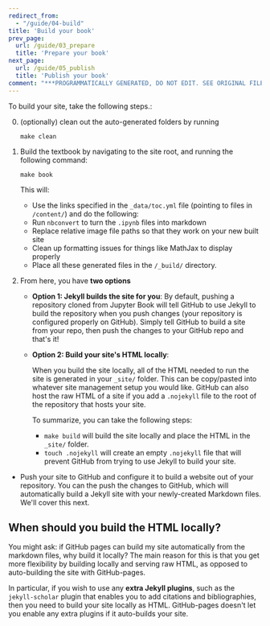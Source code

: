 ```yaml
---
redirect_from:
  - "/guide/04-build"
title: 'Build your book'
prev_page:
  url: /guide/03_prepare
  title: 'Prepare your book'
next_page:
  url: /guide/05_publish
  title: 'Publish your book'
comment: "***PROGRAMMATICALLY GENERATED, DO NOT EDIT. SEE ORIGINAL FILES IN /content***"
---
```

To build your site, take the following steps.:

0. (optionally) clean out the auto-generated folders by running

       make clean

1. Build the textbook by navigating to the site root, and running the following command:

       make book

   This will:

   * Use the links specified in the `_data/toc.yml` file (pointing to files in `/content/`) and
     do the following: 
   * Run `nbconvert` to turn the `.ipynb` files into markdown
   * Replace relative image file paths so that they work on your new built site
   * Clean up formatting issues for things like MathJax to display properly
   * Place all these generated files in the `/_build/` directory.

2. From here, you have **two options**
    * **Option 1: Jekyll builds the site for you**: By default, pushing a repository
      cloned from Jupyter Book will tell GitHub to use Jekyll to build the repository
      when you push changes (your repository is configured properly on GitHub).
      Simply tell GitHub to build a site from your repo, then push the changes to
      your GitHub repo and that's it!
    * **Option 2: Build your site's HTML locally**:

      When you build the site locally, all of the HTML needed to run the site is
      generated in your `_site/` folder. This can be copy/pasted into whatever site
      management setup you would like. GitHub can also host the raw HTML of a site
      if you add a `.nojekyll` file to the root of the repository that hosts your site.

      To summarize, you can take the following steps:

      * `make build` will build the site locally and place the HTML in the `_site/` folder.
      * `touch .nojekyll` will create an empty `.nojekyll` file that will prevent GitHub from
        trying to use Jekyll to build your site.

* Push your site to GitHub and configure it to build a website out of your repository.
You can the push the changes to GitHub, which will automatically build a Jekyll site with
your newly-created Markdown files. We'll cover this next.

## When should you build the HTML locally?

You might ask: if GitHub pages can build my site automatically from the markdown files, why
build it locally? The main reason for this is that you get more flexibility by building locally
and serving raw HTML, as opposed to auto-building the site with GitHub-pages.

In particular, if you wish to use any **extra Jekyll plugins**, such as the `jekyll-scholar` plugin that
enables you to add citations and bibliographies, then you need to build your site
locally as HTML. GitHub-pages doesn't let you enable any extra plugins if it auto-builds your site.
